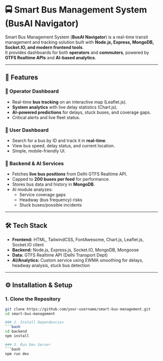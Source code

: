 # 🚍 Smart Bus Management System (BusAI Navigator)

Smart Bus Management System (**BusAI Navigator**) is a real-time transit management and tracking solution built with **Node.js, Express, MongoDB, Socket.IO, and modern frontend tools**.  
It provides dashboards for both **operators** and **commuters**, powered by **GTFS Realtime APIs** and **AI-based analytics**.

---

## 📌 Features

### 🔹 Operator Dashboard
- Real-time **bus tracking** on an interactive map (Leaflet.js).
- **System analytics** with live delay statistics (Chart.js).
- **AI-powered predictions** for delays, stuck buses, and coverage gaps.
- Critical alerts and live fleet status.

### 🔹 User Dashboard
- Search for a bus by ID and track it in **real-time**.
- View bus speed, delay status, and current location.
- Simple, mobile-friendly UI.

### 🔹 Backend & AI Services
- Fetches **live bus positions** from Delhi GTFS Realtime API.
- Capped to **200 buses per feed** for performance.
- Stores bus data and history in **MongoDB**.
- AI module analyzes:
  - Service coverage gaps  
  - Headway (bus frequency) risks  
  - Stuck buses/possible incidents  

---

## 🛠️ Tech Stack

- **Frontend:** HTML, TailwindCSS, FontAwesome, Chart.js, Leaflet.js, Socket.IO client  
- **Backend:** Node.js, Express.js, Socket.IO, MongoDB, Mongoose  
- **Data:** GTFS Realtime API (Delhi Transport Dept)  
- **AI/Analytics:** Custom service using EWMA smoothing for delays, headway analysis, stuck bus detection  

---

## ⚙️ Installation & Setup

### 1. Clone the Repository
```bash
git clone https://github.com/your-username/smart-bus-management.git
cd smart-bus-management

### 2. Install Dependencies
```bash
cd backend
npm install

### 3. Run Dev Server
```bash
npm run dev
